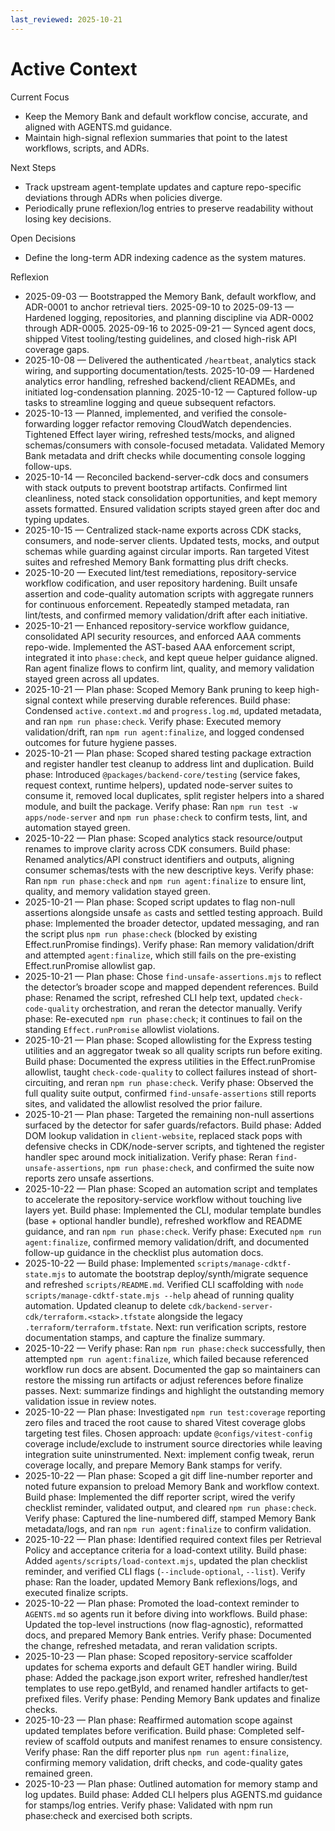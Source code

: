 ```yaml
---
last_reviewed: 2025-10-21
---
```


# Active Context

Current Focus

- Keep the Memory Bank and default workflow concise, accurate, and aligned with AGENTS.md guidance.
- Maintain high-signal reflexion summaries that point to the latest workflows, scripts, and ADRs.

Next Steps

- Track upstream agent-template updates and capture repo-specific deviations through ADRs when policies diverge.
- Periodically prune reflexion/log entries to preserve readability without losing key decisions.

Open Decisions

- Define the long-term ADR indexing cadence as the system matures.

Reflexion

- 2025-09-03 — Bootstrapped the Memory Bank, default workflow, and ADR-0001 to anchor retrieval tiers.
  2025-09-10 to 2025-09-13 — Hardened logging, repositories, and planning discipline via ADR-0002 through ADR-0005.
  2025-09-16 to 2025-09-21 — Synced agent docs, shipped Vitest tooling/testing guidelines, and closed high-risk API coverage gaps.
- 2025-10-08 — Delivered the authenticated `/heartbeat`, analytics stack wiring, and supporting documentation/tests.
  2025-10-09 — Hardened analytics error handling, refreshed backend/client READMEs, and initiated log-condensation planning.
  2025-10-12 — Captured follow-up tasks to streamline logging and queue subsequent refactors.
- 2025-10-13 — Planned, implemented, and verified the console-forwarding logger refactor removing CloudWatch dependencies.
  Tightened Effect layer wiring, refreshed tests/mocks, and aligned schemas/consumers with console-focused metadata.
  Validated Memory Bank metadata and drift checks while documenting console logging follow-ups.
- 2025-10-14 — Reconciled backend-server-cdk docs and consumers with stack outputs to prevent bootstrap artifacts.
  Confirmed lint cleanliness, noted stack consolidation opportunities, and kept memory assets formatted.
  Ensured validation scripts stayed green after doc and typing updates.
- 2025-10-15 — Centralized stack-name exports across CDK stacks, consumers, and node-server clients.
  Updated tests, mocks, and output schemas while guarding against circular imports.
  Ran targeted Vitest suites and refreshed Memory Bank formatting plus drift checks.
- 2025-10-20 — Executed lint/test remediations, repository-service workflow codification, and user repository hardening.
  Built unsafe assertion and code-quality automation scripts with aggregate runners for continuous enforcement.
  Repeatedly stamped metadata, ran lint/tests, and confirmed memory validation/drift after each initiative.
- 2025-10-21 — Enhanced repository-service workflow guidance, consolidated API security resources, and enforced AAA comments repo-wide.
  Implemented the AST-based AAA enforcement script, integrated it into `phase:check`, and kept queue helper guidance aligned.
  Ran agent finalize flows to confirm lint, quality, and memory validation stayed green across all updates.
- 2025-10-21 — Plan phase: Scoped Memory Bank pruning to keep high-signal context while preserving durable references.
  Build phase: Condensed `active.context.md` and `progress.log.md`, updated metadata, and ran `npm run phase:check`.
  Verify phase: Executed memory validation/drift, ran `npm run agent:finalize`, and logged condensed outcomes for future hygiene passes.
- 2025-10-21 — Plan phase: Scoped shared testing package extraction and register handler test cleanup to address lint and duplication.
  Build phase: Introduced `@packages/backend-core/testing` (service fakes, request context, runtime helpers), updated node-server suites to consume it, removed local duplicates, split register helpers into a shared module, and built the package.
  Verify phase: Ran `npm run test -w apps/node-server` and `npm run phase:check` to confirm tests, lint, and automation stayed green.
- 2025-10-22 — Plan phase: Scoped analytics stack resource/output renames to improve clarity across CDK consumers.
  Build phase: Renamed analytics/API construct identifiers and outputs, aligning consumer schemas/tests with the new descriptive keys.
  Verify phase: Ran `npm run phase:check` and `npm run agent:finalize` to ensure lint, quality, and memory validation stayed green.
- 2025-10-21 — Plan phase: Scoped script updates to flag non-null assertions alongside unsafe `as` casts and settled testing approach.
  Build phase: Implemented the broader detector, updated messaging, and ran the script plus `npm run phase:check` (blocked by existing Effect.runPromise findings).
  Verify phase: Ran memory validation/drift and attempted `agent:finalize`, which still fails on the pre-existing Effect.runPromise allowlist gap.
- 2025-10-21 — Plan phase: Chose `find-unsafe-assertions.mjs` to reflect the detector’s broader scope and mapped dependent references.
  Build phase: Renamed the script, refreshed CLI help text, updated `check-code-quality` orchestration, and reran the detector manually.
  Verify phase: Re-executed `npm run phase:check`; it continues to fail on the standing `Effect.runPromise` allowlist violations.
- 2025-10-21 — Plan phase: Scoped allowlisting for the Express testing utilities and an aggregator tweak so all quality scripts run before exiting.
  Build phase: Documented the express utilities in the Effect.runPromise allowlist, taught `check-code-quality` to collect failures instead of short-circuiting, and reran `npm run phase:check`.
  Verify phase: Observed the full quality suite output, confirmed `find-unsafe-assertions` still reports sites, and validated the allowlist resolved the prior failure.
- 2025-10-21 — Plan phase: Targeted the remaining non-null assertions surfaced by the detector for safer guards/refactors.
  Build phase: Added DOM lookup validation in `client-website`, replaced stack pops with defensive checks in CDK/node-server scripts, and tightened the register handler spec around mock initialization.
  Verify phase: Reran `find-unsafe-assertions`, `npm run phase:check`, and confirmed the suite now reports zero unsafe assertions.
- 2025-10-22 — Plan phase: Scoped an automation script and templates to accelerate the repository-service workflow without touching live layers yet.
  Build phase: Implemented the CLI, modular template bundles (base + optional handler bundle), refreshed workflow and README guidance, and ran `npm run phase:check`.
  Verify phase: Executed `npm run agent:finalize`, confirmed memory validation/drift, and documented follow-up guidance in the checklist plus automation docs.
- 2025-10-22 — Build phase: Implemented `scripts/manage-cdktf-state.mjs` to automate the bootstrap deploy/synth/migrate sequence and refreshed `scripts/README.md`.
  Verified CLI scaffolding with `node scripts/manage-cdktf-state.mjs --help` ahead of running quality automation.
  Updated cleanup to delete `cdk/backend-server-cdk/terraform.<stack>.tfstate` alongside the legacy `.terraform/terraform.tfstate`.
  Next: run verification scripts, restore documentation stamps, and capture the finalize summary.
- 2025-10-22 — Verify phase: Ran `npm run phase:check` successfully, then attempted `npm run agent:finalize`, which failed because referenced workflow run docs are absent.
  Documented the gap so maintainers can restore the missing run artifacts or adjust references before finalize passes.
  Next: summarize findings and highlight the outstanding memory validation issue in review notes.
- 2025-10-22 — Plan phase: Investigated `npm run test:coverage` reporting zero files and traced the root cause to shared Vitest coverage globs targeting test files.
  Chosen approach: update `@configs/vitest-config` coverage include/exclude to instrument source directories while leaving integration suite uninstrumented.
  Next: implement config tweak, rerun coverage locally, and prepare Memory Bank stamps for verify.
- 2025-10-22 — Plan phase: Scoped a git diff line-number reporter and noted future expansion to preload Memory Bank and workflow context.
  Build phase: Implemented the diff reporter script, wired the verify checklist reminder, validated output, and cleared `npm run phase:check`.
  Verify phase: Captured the line-numbered diff, stamped Memory Bank metadata/logs, and ran `npm run agent:finalize` to confirm validation.
- 2025-10-22 — Plan phase: Identified required context files per Retrieval Policy and acceptance criteria for a load-context utility.
  Build phase: Added `agents/scripts/load-context.mjs`, updated the plan checklist reminder, and verified CLI flags (`--include-optional`, `--list`).
  Verify phase: Ran the loader, updated Memory Bank reflexions/logs, and executed finalize scripts.
- 2025-10-22 — Plan phase: Promoted the load-context reminder to `AGENTS.md` so agents run it before diving into workflows.
  Build phase: Updated the top-level instructions (now flag-agnostic), reformatted docs, and prepared Memory Bank entries.
  Verify phase: Documented the change, refreshed metadata, and reran validation scripts.
- 2025-10-23 — Plan phase: Scoped repository-service scaffolder updates for schema exports and default GET handler wiring.
  Build phase: Added the package.json export writer, refreshed handler/test templates to use repo.getById, and renamed handler artifacts to get-prefixed files.
  Verify phase: Pending Memory Bank updates and finalize checks.
- 2025-10-23 — Plan phase: Reaffirmed automation scope against updated templates before verification.
  Build phase: Completed self-review of scaffold outputs and manifest renames to ensure consistency.
  Verify phase: Ran the diff reporter plus `npm run agent:finalize`, confirming memory validation, drift checks, and code-quality gates remained green.
- 2025-10-23 — Plan phase: Outlined automation for memory stamp and log updates.
  Build phase: Added CLI helpers plus AGENTS.md guidance for stamps/log entries.
  Verify phase: Validated with npm run phase:check and exercised both scripts.
